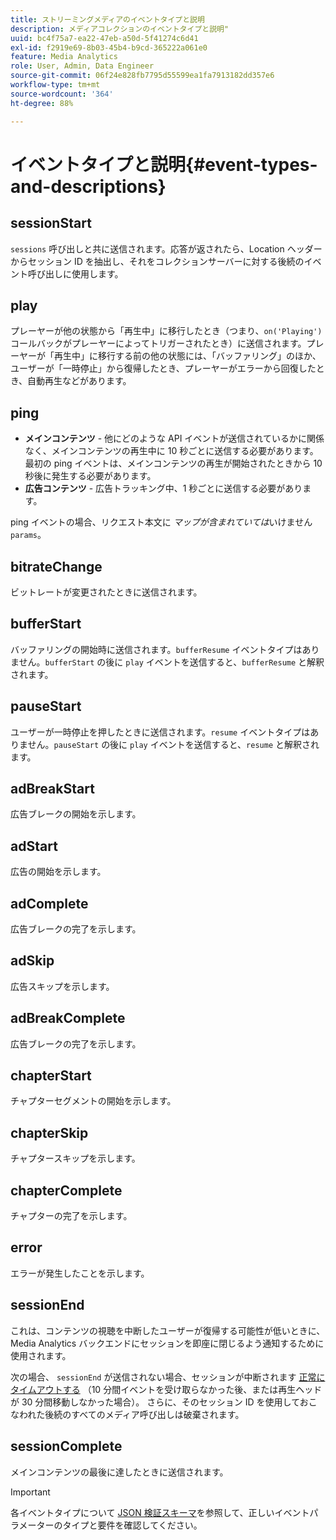 ```yaml
---
title: ストリーミングメディアのイベントタイプと説明
description: メディアコレクションのイベントタイプと説明"
uuid: bc4f75a7-ea22-47eb-a50d-5f41274c6d41
exl-id: f2919e69-8b03-45b4-b9cd-365222a061e0
feature: Media Analytics
role: User, Admin, Data Engineer
source-git-commit: 06f24e828fb7795d55599ea1fa7913182dd357e6
workflow-type: tm+mt
source-wordcount: '364'
ht-degree: 88%

---
```


# イベントタイプと説明{#event-types-and-descriptions}

## sessionStart

`sessions` 呼び出しと共に送信されます。応答が返されたら、Location ヘッダーからセッション ID を抽出し、それをコレクションサーバーに対する後続のイベント呼び出しに使用します。

## play

プレーヤーが他の状態から「再生中」に移行したとき（つまり、`on('Playing')` コールバックがプレーヤーによってトリガーされたとき）に送信されます。プレーヤーが「再生中」に移行する前の他の状態には、「バッファリング」のほか、ユーザーが「一時停止」から復帰したとき、プレーヤーがエラーから回復したとき、自動再生などがあります。

## ping

* **メインコンテンツ** - 他にどのような API イベントが送信されているかに関係なく、メインコンテンツの再生中に 10 秒ごとに送信する必要があります。最初の ping イベントは、メインコンテンツの再生が開始されたときから 10 秒後に発生する必要があります。
* **広告コンテンツ** - 広告トラッキング中、1 秒ごとに送信する必要があります。

ping イベントの場合、リクエスト本文に *マップが含まれていては*&#x200B;いけません`params`。

## bitrateChange

ビットレートが変更されたときに送信されます。

## bufferStart

バッファリングの開始時に送信されます。`bufferResume` イベントタイプはありません。`bufferStart` の後に `play` イベントを送信すると、`bufferResume` と解釈されます。

## pauseStart

ユーザーが一時停止を押したときに送信されます。`resume` イベントタイプはありません。`pauseStart` の後に `play` イベントを送信すると、`resume` と解釈されます。

## adBreakStart

広告ブレークの開始を示します。

## adStart

広告の開始を示します。

## adComplete

広告ブレークの完了を示します。

## adSkip

広告スキップを示します。

## adBreakComplete

広告ブレークの完了を示します。

## chapterStart

チャプターセグメントの開始を示します。

## chapterSkip

チャプタースキップを示します。

## chapterComplete

チャプターの完了を示します。

## error

エラーが発生したことを示します。

## sessionEnd

これは、コンテンツの視聴を中断したユーザーが復帰する可能性が低いときに、Media Analytics バックエンドにセッションを即座に閉じるよう通知するために使用されます。

次の場合、 `sessionEnd` が送信されない場合、セッションが中断されます [正常にタイムアウトする](../mc-api-impl/mc-api-timeout.md) （10 分間イベントを受け取らなかった後、または再生ヘッドが 30 分間移動しなかった場合）。 さらに、そのセッション ID を使用しておこなわれた後続のすべてのメディア呼び出しは破棄されます。

## sessionComplete

メインコンテンツの最後に達したときに送信されます。

>[!IMPORTANT]
>
>各イベントタイプについて [JSON 検証スキーマ](mc-api-json-validation.md)を参照して、正しいイベントパラメーターのタイプと要件を確認してください。

